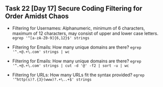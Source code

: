 ## Task 22 [Day 17] Secure Coding Filtering for Order Amidst Chaos



-   Filtering for Usernames: Alphanumeric, minimum of 6 characters, maximum of 12 characters, may consist of upper and lower case letters.
`egrep '^[a-zA-Z0-9]{6,12}$' strings`


- Filtering for Emails: How many unique domains are there?
`egrep '^.+@.+\.com' strings | wc`

- Filtering for Emails: How many unique domains are there?
`egrep '^.+@.+\.com' strings | cut -d '@' -f2 | sort -u | wc`

- Filtering for URLs: How many URLs fit the syntax provided?
`egrep '^http(s)?.{3}(www)?.+\..+$' strings`

